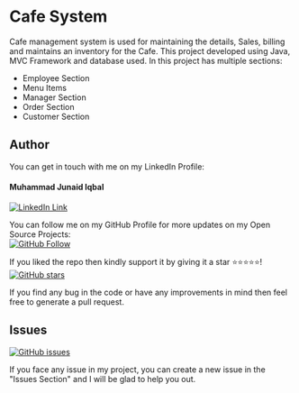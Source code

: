 # Cafe System
Cafe management system is used for maintaining the details, Sales, billing and maintains an inventory for the Cafe. 
This project developed using Java, MVC Framework and database used. 
In this project has multiple sections:
* Employee Section
* Menu Items
* Manager Section
* Order Section
* Customer Section

## Author
You can get in touch with me on my LinkedIn Profile:

#### Muhammad Junaid Iqbal
[![LinkedIn Link](https://img.shields.io/badge/LinkedIn-Muhammad%20Junaid%20Iqbal-lightgrey)](https://www.linkedin.com/in/thejunaidiqbal)

You can follow me on my GitHub Profile for more updates on my Open Source Projects:
</br>
[![GitHub Follow](https://img.shields.io/badge/Connect-Muhammad%20Junaid%20Iqbal-blue.svg?logo=Github&longCache=true&style=social&label=Follow)](https://github.com/thejunaidiqbal)

If you liked the repo then kindly support it by giving it a star ⭐⭐⭐⭐⭐!</br>
[![GitHub stars](https://img.shields.io/github/stars/thejunaidiqbal/cafe-system)](https://github.com/thejunaidiqbal/cafe-system/stargazers)

If you find any bug in the code or have any improvements in mind then feel free to generate a pull request.

## Issues
[![GitHub issues](https://img.shields.io/github/issues/thejunaidiqbal/cafe-system?style=plastic)](https://github.com/thejunaidiqbal/cafe-system/issues)

If you face any issue in my project, you can create a new issue in the "Issues Section" and I will be glad to help you out.
